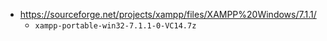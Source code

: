 


* https://sourceforge.net/projects/xampp/files/XAMPP%20Windows/7.1.1/
  * `xampp-portable-win32-7.1.1-0-VC14.7z`

